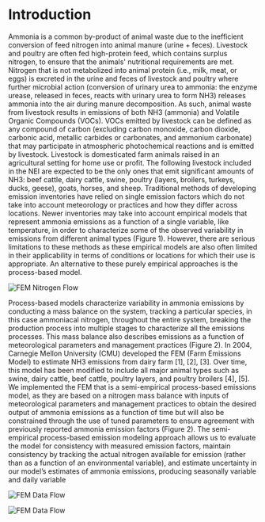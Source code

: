 # Introduction
Ammonia is a common by-product of animal waste due to the inefficient conversion of feed nitrogen into animal manure (urine + feces). Livestock and poultry are often fed high-protein feed, which contains surplus nitrogen, to ensure that the animals' nutritional requirements are met. Nitrogen that is not metabolized into animal protein (i.e., milk, meat, or eggs) is excreted in the urine and feces of livestock and poultry where further microbial action (conversion of urinary urea to ammonia: the enzyme urease, released in feces, reacts with urinary urea to form NH3) releases ammonia into the air during manure decomposition.
As such, animal waste from livestock results in emissions of both NH3 (ammonia) and Volatile Organic Compounds (VOCs).  VOCs emitted by livestock can be defined as any compound of carbon (excluding carbon monoxide, carbon dioxide, carbonic acid, metallic carbides or carbonates, and ammonium carbonate) that may participate in atmospheric photochemical reactions and is emitted by livestock. Livestock is domesticated farm animals raised in an agricultural setting for home use or profit. The following livestock included in the NEI are expected to be the only ones that emit significant amounts of NH3: beef cattle, dairy cattle, swine, poultry (layers, broilers, turkeys, ducks, geese), goats, horses, and sheep.
Traditional methods of developing emission inventories have relied on single emission factors which do not take into account meteorology or practices and how they differ across locations. Newer inventories may take into account empirical models that represent ammonia emissions as a function of a single variable, like temperature, in order to characterize some of the observed variability in emissions from different animal types (Figure 1). However, there are serious limitations to these methods as these empirical models are also often limited in their applicability in terms of conditions or locations for which their use is appropriate. An alternative to these purely empirical approaches is the process-based model. 

![FEM Nitrogen Flow](https://github.com/bokhaeng/FEM/doc/media/FEM_N_flow.png)

Process-based models characterize variability in ammonia emissions by conducting a mass balance on the system, tracking a particular species, in this case ammoniacal nitrogen, throughout the entire system, breaking the production process into multiple stages to characterize all the emissions processes. This mass balance also describes emissions as a function of meteorological parameters and management practices (Figure 2). 
In 2004, Carnegie Mellon University (CMU) developed the FEM (Farm Emissions Model) to estimate NH3 emissions from dairy farm [1], [2], [3].  Over time, this model has been modified to include all major animal types such as swine, dairy cattle, beef cattle, poultry layers, and poultry broilers [4], [5]. We implemented the FEM that is a semi-empirical process-based emissions model, as they are based on a nitrogen mass balance with inputs of meteorological parameters and management practices to obtain the desired output of ammonia emissions as a function of time but will also be constrained through the use of tuned parameters to ensure agreement with previously reported ammonia emission factors (Figure 2). The semi-empirical process-based emission modeling approach allows us to evaluate the model for consistency with measured emission factors, maintain consistency by tracking the actual nitrogen available for emission (rather than as a function of an environmental variable), and estimate uncertainty in our model’s estimates of ammonia emissions, producing seasonally variable and daily variable 

![FEM Data Flow](https://github.com/bokhaeng/FEM/doc/media/FEM_concept.png)

![FEM Data Flow](https://github.com/bokhaeng/FEM/doc/media/FEM_data_flow.png)
